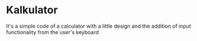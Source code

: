 # Kalkulator
It's a simple code of a calculator with a little design and the addition of input functionality from the user's keyboard
